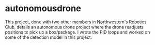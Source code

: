 # autonomousdrone

This project, done with two other members in Northwestern's Robotics Club, details an autonomous drone project where the drone readjusts positions to pick up a box/package.
I wrote the PID loops and worked on some of the detection model in this project. 
